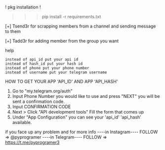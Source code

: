 ! pkg installation !

>>>pip install -r requirements.txt

[+] Tsend3r for scrapping members from a channel and sending message to them

[+] Tadd3r for adding member from the group you want

 help  

	instead of api_id put your api id 
	instead of hash_id put your hash id 
	instead of phone put your phone number 
	instead of username put your telegram username  

HOW TO GET YOUR APP 'API_ID' AND APP 'API_HASH'
1. Go to "my.telegram.org/auth" 
2. Input Phone Number you would like to use and press "NEXT"  you will be sent a confirmation code.
3. Input CONFIRMATION CODE 
4. Next > Click "API development tools"  Fill the form that comes up  
5. Under "App Configuration" you can see your 'api_id' 'api_hash' available.

                                    
if you face up any problem and for more info 
                                                  ----in Instagram----
	                    FOLLOW => @pyprogramer
                                                  ----in Telegram----
                                FOLLOW => https://t.me/pyprogramer3
